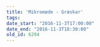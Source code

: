```yaml
---
title: 'Mikromøde - Græskar'
tags:
date_start: "2016-11-3T17:00:00"
date_end: "2016-11-3T18:30:00"
old_id: 6294
---
```

